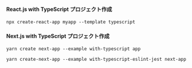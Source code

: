 #### React.js with TypeScript プロジェクト作成
```
npx create-react-app myapp --template typescript
```

#### Next.js with TypeScript プロジェクト作成
```
yarn create next-app --example with-typescript app
```

```
yarn create-next-app --example with-typescript-eslint-jest next-app
```